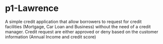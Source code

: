 
# p1-Lawrence
A simple credit application that allow borrowers to request for credit facilities (Mortgage, Car Loan and Business) without the need of a credit manager.
Credit request are either approved or deny based on the customer information (Annual Income and credit score)



